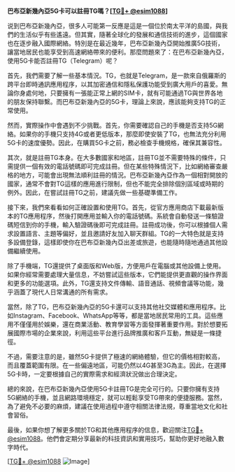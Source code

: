 **巴布亞新幾內亞5G卡可以註冊TG嗎？[[TG💪+ @esim1088](https://t.me/s/esim1088)]**

说到巴布亞新幾內亞，很多人可能第一反應是這是一個位於南太平洋的島國，與我們的生活似乎有些遙遠。但其實，隨著全球化的發展和通信技術的進步，這個國家也在逐步融入國際網絡。特別是在最近幾年，巴布亞新幾內亞開始推廣5G技術，讓當地居民也能享受到高速網絡帶來的便利。那麼問題來了：在巴布亞新幾內亞，使用5G卡能否註冊TG（Telegram）呢？

首先，我們需要了解一些基本情況。TG，也就是Telegram，是一款來自俄羅斯的跨平台即時通訊應用程序，以其加密通信和隱私保護功能受到廣大用戶的喜愛。無論你身處何地，只要擁有一張能正常上網的SIM卡，就有可能通過TG與世界各地的朋友保持聯繫。而巴布亞新幾內亞的5G卡，理論上來說，應該能夠支持TG的正常使用。

然而，實際操作中會遇到不少挑戰。首先，你需要確認自己的手機是否支持5G網絡。如果你的手機只支持4G或者更低版本，那麼即使安裝了TG，也無法充分利用5G卡的速度優勢。因此，在購買5G卡之前，務必檢查手機規格，確保其兼容性。

其次，就是註冊TG本身。在大多數國家和地區，註冊TG並不需要特殊的條件，只需提供一個有效的電話號碼即可完成註冊。但在某些特殊情況下，比如網絡審查嚴格的地方，可能會出現無法順利註冊的情況。巴布亞新幾內亞作為一個相對開放的國家，通常不會對TG這樣的應用進行限制，但也不能完全排除個別區域或時期的例外。因此，在嘗試註冊TG之前，建議先做一些基礎準備工作。

接下來，我們來看看如何正確設置和使用TG。首先，從官方應用商店下載最新版本的TG應用程序，然後打開應用並輸入你的電話號碼。系統會自動發送一條驗證碼短信到你的手機，輸入驗證碼後即可完成註冊。註冊成功後，你可以根據個人需求設置語言、主題等偏好，並且邀請好友加入聊天群組。TG的一大特色就是支持多設備登錄，這樣即使你在巴布亞新幾內亞出差或旅遊，也能隨時隨地通過其他設備繼續使用。

除了手機端，TG還提供了桌面版和Web版，方便用戶在電腦或其他設備上使用。如果你經常需要處理大量信息，不妨嘗試這些版本，它們能提供更直觀的操作界面和更多的功能選項。此外，TG還支持文件傳輸、語音通話、視頻會議等功能，幾乎涵蓋了現代人日常溝通的所有需求。

當然，除了TG，巴布亞新幾內亞的5G卡還可以支持其他社交媒體和應用程序。比如Instagram、Facebook、WhatsApp等等，都是當地居民常用的工具。這些應用不僅僅用於娛樂，還在商業活動、教育學習等方面發揮著重要作用。對於想要拓展國際市場的企業來說，利用這些平台進行品牌推廣和客戶互動，無疑是一條捷徑。

不過，需要注意的是，雖然5G卡提供了極速的網絡體驗，但它的價格相對較高，而且覆蓋範圍有限。在一些偏遠地區，可能仍然以4G甚至3G為主。因此，在選擇5G卡時，一定要根據自己的實際需求和經濟狀況做出合理決定。

總的來說，在巴布亞新幾內亞使用5G卡註冊TG是完全可行的。只要你擁有支持5G網絡的手機，並且網路環境穩定，就可以輕鬆享受TG帶來的便捷服務。當然，為了避免不必要的麻煩，建議在使用過程中遵守相關法律法規，尊重當地文化和社會習俗。

最後，如果你想了解更多關於TG和其他應用程序的信息，歡迎關注[TG💪+ @esim1088](https://t.me/s/esim1088)。他們會定期分享最新的科技資訊和實用技巧，幫助你更好地融入數字時代。

[[TG💪+ @esim1088](https://t.me/s/esim1088) ![Image](https://i.postimg.cc/4NQfJmqS/Snipaste-2025-05-13-00-14-12.png)]
